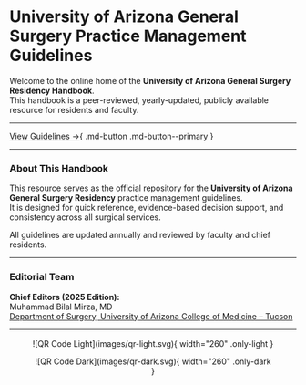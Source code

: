 
# University of Arizona General Surgery Practice Management Guidelines

Welcome to the online home of the **University of Arizona General Surgery Residency Handbook**.  
This handbook is a peer-reviewed, yearly-updated, publicly available resource for residents and faculty.

---

[View Guidelines →](Appendices/index.md){ .md-button .md-button--primary }

</div>

---

### About This Handbook

This resource serves as the official repository for the **University of Arizona General Surgery Residency** practice management guidelines.  
It is designed for quick reference, evidence-based decision support, and consistency across all surgical services.

All guidelines are updated annually and reviewed by faculty and chief residents.

---

### Editorial Team

**Chief Editors (2025 Edition):**  
Muhammad Bilal Mirza, MD  
[Department of Surgery, University of Arizona College of Medicine – Tucson](https://surgery.arizona.edu)

---

<figure markdown="span" style="display: block; text-align: center; margin-top: 1rem;">
  ![QR Code Light](images/qr-light.svg){ width="260" .only-light }
  <figcaption></figcaption>
</figure>

<figure markdown="span" style="display: block; text-align: center;">
  ![QR Code Dark](images/qr-dark.svg){ width="260" .only-dark }
  <figcaption></figcaption>
</figure>
